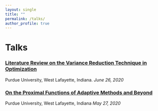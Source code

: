 ```yaml
---
layout: single
title: ""
permalink: /talks/
author_profile: true
---
```

# <i class="fa fa-fw fa-copy"></i> Talks

### [Literature Review on the Variance Reduction Technique in Optimization](https://williamlwj.github.io/About///talks/var_reduction)
Purdue University, West Lafayette, Indiana. _June 26, 2020_


### [On the Proximal Functions of Adaptive Methods and Beyond](https://williamlwj.github.io/About//talks/amx)
Purdue University, West Lafayette, Indiana _May 27, 2020_

